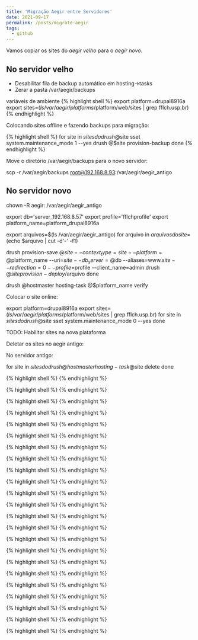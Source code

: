 ```yaml
---
title: 'Migração Aegir entre Servidores'
date: 2021-09-17
permalink: /posts/migrate-aegir
tags:
  - github
---
```


Vamos copiar os sites do *aegir velho* para o *aegir novo*.


## No servidor velho

- Desabilitar fila de backup automático em hosting->tasks 
- Zerar a pasta /var/aegir/backups

variáveis de ambiente
{% highlight shell %}
export platform=drupal8916a
export sites=$(ls /var/aegir/platforms/$platform/web/sites | grep fflch.usp.br)
{% endhighlight %}

Colocando sites offline e fazendo backups para migração:

{% highlight shell %}
for site in $sites
do
  drush @$site sset system.maintenance_mode 1 --yes
  drush @$site provision-backup
done
{% endhighlight %}


Move o diretório /var/aegir/backups para o novo servidor:

scp -r /var/aegir/backups root@192.168.8.93:/var/aegir/aegir_antigo

## No servidor novo

chown -R aegir: /var/aegir/aegir_antigo

export db='server_192.168.8.57'
export profile='fflchprofile'
export platform_name=platform_drupal8916a


export arquivos=$(ls /var/aegir/aegir_antigo)
for arquivo in $arquivos
do
  site=$(echo $arquivo | cut -d'-' -f1)

  drush provision-save @$site --context_type=site --platform=@$platform_name --uri=$site --db_server=@$db --aliases=www.$site --redirection=0 --profile=$profile --client_name=admin
  drush @$site provision-deploy /$arquivo
done

drush @hostmaster hosting-task @$platform_name verify

Colocar o site online:

export platform=drupal8916a
export sites=$(ls /var/aegir/platforms/$platform/web/sites | grep fflch.usp.br)
for site in $sites
do
  drush @$site sset system.maintenance_mode 0 --yes
done

TODO: Habilitar sites na nova plataforma


Deletar os sites no aegir antigo:

No servidor antigo:

for site in $sites
do
  drush @hostmaster hosting-task @$site delete
done


{% highlight shell %}
{% endhighlight %}

{% highlight shell %}
{% endhighlight %}

{% highlight shell %}
{% endhighlight %}

{% highlight shell %}
{% endhighlight %}

{% highlight shell %}
{% endhighlight %}

{% highlight shell %}
{% endhighlight %}

{% highlight shell %}
{% endhighlight %}

{% highlight shell %}
{% endhighlight %}

{% highlight shell %}
{% endhighlight %}

{% highlight shell %}
{% endhighlight %}

{% highlight shell %}
{% endhighlight %}

{% highlight shell %}
{% endhighlight %}

{% highlight shell %}
{% endhighlight %}

{% highlight shell %}
{% endhighlight %}

{% highlight shell %}
{% endhighlight %}

{% highlight shell %}
{% endhighlight %}

{% highlight shell %}
{% endhighlight %}

{% highlight shell %}
{% endhighlight %}

{% highlight shell %}
{% endhighlight %}

{% highlight shell %}
{% endhighlight %}

{% highlight shell %}
{% endhighlight %}

{% highlight shell %}
{% endhighlight %}

{% highlight shell %}
{% endhighlight %}
